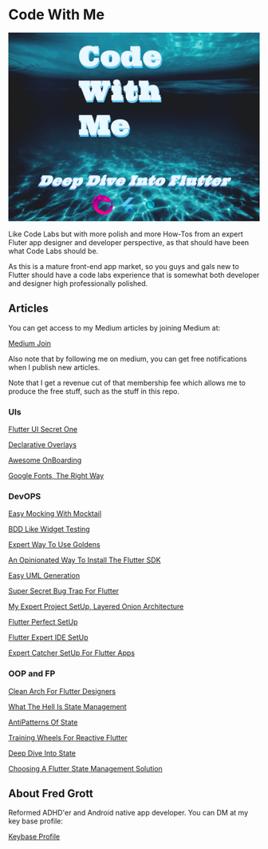 # Code With Me

![code with me](./media/code-with-me.png)

Like Code Labs but with more polish and more How-Tos from an expert Fluter app designer and developer perspective, as that should have been what Code Labs should be.

As this is a mature front-end app market, so you guys and gals new to Flutter should have a code labs experience that is somewhat both developer and designer high professionally polished.  

## Articles

You can get access to my Medium articles by joining Medium at:

[Medium Join](https://fredgrott.medium.com/membership)

Also note that by following me on medium, you can get free notifications when I publish new articles.

Note that I get a revenue cut of that membership fee which allows me to produce the free stuff, such as the stuff in this repo.

### UIs

[Flutter UI Secret One](https://medium.com/p/flutter-ui-secret-one-acc87c211355)

[Declarative Overlays](https://medium.com/p/declarative-overlays-1c4f744d1c6e)

[Awesome OnBoarding](https://medium.com/p/awesome-onboarding-6b61a1d077ef)

[Google Fonts, The Right Way](https://medium.com/p/google-fonts-the-right-way-72a715f046a3)

### DevOPS

[Easy Mocking With Mocktail](https://medium.com/p/easy-mocking-with-mocktail-f3fd10a1eecd)

[BDD Like Widget Testing](https://medium.com/p/bdd-like-widget-testing-bb95b12edac7)

[Expert Way To Use Goldens](https://medium.com/p/expert-way-to-use-goldens-45b46aa8e2c3)

[An Opinionated Way To Install The Flutter SDK](https://medium.com/p/an-opinionated-way-to-install-the-flutter-sdk-cca997967192)

[Easy UML Generation](https://medium.com/p/easy-uml-generation-e6e16e5c8b0a)

[Super Secret Bug Trap For Flutter](https://medium.com/geekculture/super-secret-bug-trap-for-flutter-c89d36974b96)

[My Expert Project SetUp, Layered Onion Architecture](https://medium.com/geekculture/my-expert-project-setup-layered-onion-architecture-5dd06e29ee9f)

[Flutter Perfect SetUp](https://medium.com/codex/flutter-perfect-setup-c5462b412f78)

[Flutter Expert IDE SetUp](https://medium.com/geekculture/flutter-expert-ide-set-up-25791ce690c)

[Expert Catcher SetUp For Flutter Apps](https://medium.com/p/expert-catcher-setup-for-flutter-apps-a9ee3a6a9e08)

### OOP and FP

[Clean Arch For Flutter Designers](https://medium.com/p/clean-arch-for-flutter-designers-b8076416d2ca)

[What The Hell Is State Management](https://medium.com/p/what-the-hell-is-state-management-ee49559e6f48)

[AntiPatterns Of State](https://medium.com/p/anitpatterns-of-state-610dae657ac6)

[Training Wheels For Reactive Flutter](https://medium.com/p/training-wheels-for-reactive-flutter-d1ae35c47787)

[Deep Dive Into State](https://medium.com/geekculture/deep-dive-into-state-34b443da3573)

[Choosing A Flutter State Management Solution](https://medium.com/p/choosing-a-flutter-state-management-solution-cccf1b2acf10)

## About Fred Grott

Reformed ADHD'er and Android native app developer. You can DM at my key base profile:

[Keybase Profile](https://keybase.io/fredgrott)
